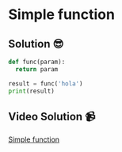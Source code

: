 # Simple function

## Solution 😎

```python
def func(param):
  return param

result = func('hola')
print(result)
```

## Video Solution 📹

[Simple function](https://edpuzzle.com/assignments/63be1f5fc212cc410e644312/watch)
